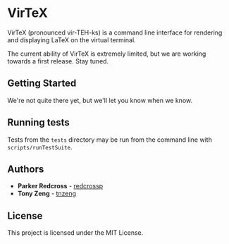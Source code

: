 # VirTeX

VirTeX (pronounced vir-TEH-ks) is a command line interface for rendering and
displaying LaTeX on the virtual terminal.

The current ability of VirTeX is extremely limited, but we are working towards a
first release. Stay tuned.

## Getting Started

We're not quite there yet, but we'll let you know when we know.

## Running tests

Tests from the `tests` directory may be run from the command line with
`scripts/runTestSuite`.

## Authors

* **Parker Redcross** - 
  [redcrossp](https://github.com/redcrossp)
* **Tony Zeng** -
  [tnzeng](https://github.com/tnzeng)

## License

This project is licensed under the MIT License.
